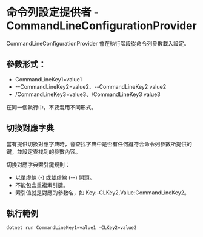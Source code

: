 # 命令列設定提供者 - CommandLineConfigurationProvider 

CommandLineConfigurationProvider 會在執行階段從命令列參數載入設定。

## 參數形式：
* CommandLineKey1=value1
* --CommandLineKey2=value2、--CommandLineKey2 value2
* /CommandLineKey3=value3、/CommandLineKey3 value3

在同一個執行中，不要混用不同形式。

## 切換對應字典
當有提供切換對應字典時，會查找字典中是否有任何鍵符合命令列參數所提供的鍵，並設定查找到的參數內容。

切換對應字典索引鍵規則：
* 以單虛線 (-) 或雙虛線 (--) 開頭。
* 不能包含重複索引鍵。
* 索引值就是對應的參數名，如 Key:-CLKey2,Value:CommandLineKey2。

## 執行範例
```
dotnet run CommandLineKey1=value1 -CLKey2=value2
```